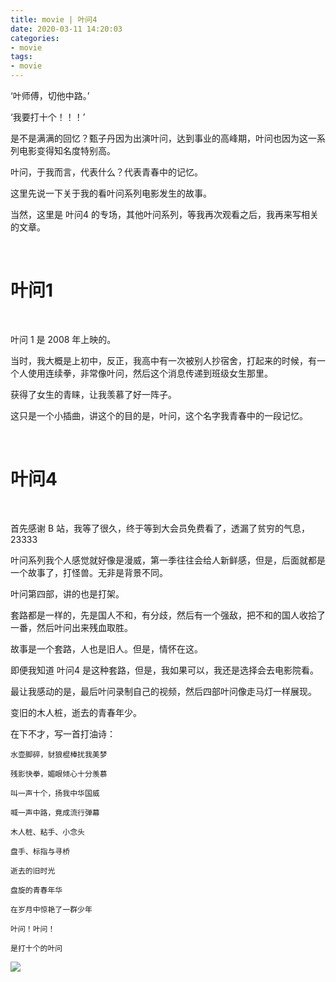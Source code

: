 ```yaml
---
title: movie | 叶问4
date: 2020-03-11 14:20:03
categories:
- movie
tags:
- movie
---
```

‘叶师傅，切他中路。’

‘我要打十个！！！’

是不是满满的回忆？甄子丹因为出演叶问，达到事业的高峰期，叶问也因为这一系列电影变得知名度特别高。

叶问，于我而言，代表什么？代表青春中的记忆。

<!-- more -->

这里先说一下关于我的看叶问系列电影发生的故事。

当然，这里是 叶问4 的专场，其他叶问系列，等我再次观看之后，我再来写相关的文章。

<br/>

# 叶问1

<br/>

叶问 1 是 2008 年上映的。

当时，我大概是上初中，反正，我高中有一次被别人抄宿舍，打起来的时候，有一个人使用连续拳，非常像叶问，然后这个消息传递到班级女生那里。

获得了女生的青睐，让我羡慕了好一阵子。

这只是一个小插曲，讲这个的目的是，叶问，这个名字我青春中的一段记忆。

<br/>

# 叶问4

<br/>

首先感谢 B 站，我等了很久，终于等到大会员免费看了，透漏了贫穷的气息，23333

叶问系列我个人感觉就好像是漫威，第一季往往会给人新鲜感，但是，后面就都是一个故事了，打怪兽。无非是背景不同。

叶问第四部，讲的也是打架。

套路都是一样的，先是国人不和，有分歧，然后有一个强敌，把不和的国人收拾了一番，然后叶问出来残血取胜。

故事是一个套路，人也是旧人。但是，情怀在这。

即便我知道 叶问4 是这种套路，但是，我如果可以，我还是选择会去电影院看。

最让我感动的是，最后叶问录制自己的视频，然后四部叶问像走马灯一样展现。

变旧的木人桩，逝去的青春年少。

在下不才，写一首打油诗：

	水壶脚碎，豺狼棍棒扰我美梦

	残影快拳，媚眼倾心十分羡慕

	叫一声十个，扬我中华国威

	喊一声中路，竟成流行弹幕

	木人桩、粘手、小念头

	盘手、标指与寻桥

	逝去的旧时光

	盘旋的青春年华

	在岁月中惊艳了一群少年

	叶问！叶问！

	是打十个的叶问

![](/images/movie/29.jpg)


